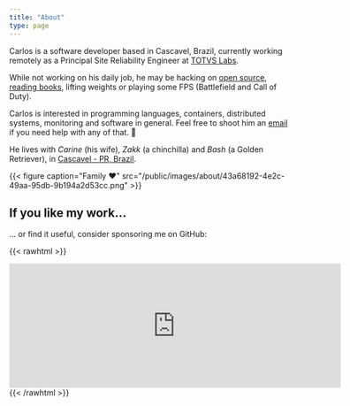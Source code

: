 ```yaml
---
title: "About"
type: page
---
```


Carlos is a software developer based in Cascavel, Brazil, currently working remotely as a Principal Site Reliability Engineer at [TOTVS Labs](https://totvslabs.com/).

While not working on his daily job, he may be hacking on [open source](https://github.com/caarlos0), [reading books](https://goodreads.com/caarlos0), lifting weights or playing some FPS (Battlefield and Call of Duty).

Carlos is interested in programming languages, containers, distributed systems, monitoring and software in general. Feel free to shoot him an [email](mailto:root@carlosbecker.dev?subject=Consultancy) if you need help with any of that. 🙂

He lives with *Carine* (his wife), *Zakk* (a chinchilla) and *Bash* (a Golden Retriever), in [Cascavel - PR, Brazil](https://www.google.com.br/maps/place/Cascavel,+State+of+Paraná).

{{< figure caption="Family ❤️" src="/public/images/about/43a68192-4e2c-49aa-95db-9b194a2d53cc.png" >}}

## If you like my work...

... or find it useful, consider sponsoring me on GitHub:

{{< rawhtml >}}
<iframe src="https://github.com/sponsors/caarlos0/card" title="Sponsor caarlos0" height="225" width="600" style="border: 0;"></iframe>
{{< /rawhtml >}}
